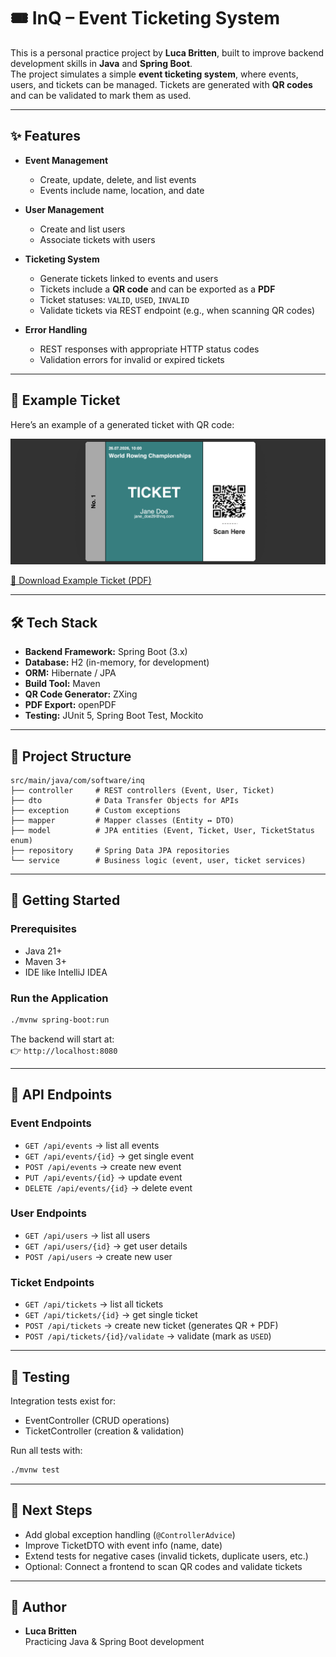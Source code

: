 # 🎟️ InQ – Event Ticketing System  

This is a personal practice project by **Luca Britten**, built to improve backend development skills in **Java** and **Spring Boot**.  
The project simulates a simple **event ticketing system**, where events, users, and tickets can be managed. Tickets are generated with **QR codes** and can be validated to mark them as used.  

---

## ✨ Features
- **Event Management**
  - Create, update, delete, and list events  
  - Events include name, location, and date  

- **User Management**
  - Create and list users  
  - Associate tickets with users  

- **Ticketing System**
  - Generate tickets linked to events and users  
  - Tickets include a **QR code** and can be exported as a **PDF**  
  - Ticket statuses: `VALID`, `USED`, `INVALID`  
  - Validate tickets via REST endpoint (e.g., when scanning QR codes)  

- **Error Handling**
  - REST responses with appropriate HTTP status codes  
  - Validation errors for invalid or expired tickets  

---

## 🎫 Example Ticket

Here’s an example of a generated ticket with QR code:

![Example Ticket](docs/example-ticket.png)

[📄 Download Example Ticket (PDF)](docs/example-ticket.pdf)

---
## 🛠️ Tech Stack
- **Backend Framework:** Spring Boot (3.x)  
- **Database:** H2 (in-memory, for development)  
- **ORM:** Hibernate / JPA  
- **Build Tool:** Maven  
- **QR Code Generator:** ZXing  
- **PDF Export:** openPDF  
- **Testing:** JUnit 5, Spring Boot Test, Mockito  

---

## 📂 Project Structure
```
src/main/java/com/software/inq
├── controller     # REST controllers (Event, User, Ticket)
├── dto            # Data Transfer Objects for APIs
├── exception      # Custom exceptions
├── mapper         # Mapper classes (Entity ↔ DTO)
├── model          # JPA entities (Event, Ticket, User, TicketStatus enum)
├── repository     # Spring Data JPA repositories
└── service        # Business logic (event, user, ticket services)
```

---

## 🚀 Getting Started

### Prerequisites
- Java 21+  
- Maven 3+  
- IDE like IntelliJ IDEA  

### Run the Application
```bash
./mvnw spring-boot:run
```

The backend will start at:  
👉 `http://localhost:8080`

---

## 📌 API Endpoints

### Event Endpoints
- `GET /api/events` → list all events  
- `GET /api/events/{id}` → get single event  
- `POST /api/events` → create new event  
- `PUT /api/events/{id}` → update event  
- `DELETE /api/events/{id}` → delete event  

### User Endpoints
- `GET /api/users` → list all users  
- `GET /api/users/{id}` → get user details  
- `POST /api/users` → create new user  

### Ticket Endpoints
- `GET /api/tickets` → list all tickets  
- `GET /api/tickets/{id}` → get single ticket  
- `POST /api/tickets` → create new ticket (generates QR + PDF)  
- `POST /api/tickets/{id}/validate` → validate (mark as `USED`)  

---

## 🧪 Testing

Integration tests exist for:
- EventController (CRUD operations)  
- TicketController (creation & validation)  

Run all tests with:
```bash
./mvnw test
```

---

## 🔮 Next Steps
- Add global exception handling (`@ControllerAdvice`)  
- Improve TicketDTO with event info (name, date)  
- Extend tests for negative cases (invalid tickets, duplicate users, etc.)  
- Optional: Connect a frontend to scan QR codes and validate tickets  

---

## 👤 Author
- **Luca Britten**  
  Practicing Java & Spring Boot development  
